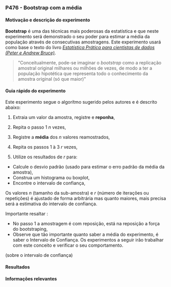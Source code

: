 ### P476 - Bootstrap com a média

#### Motivação e descrição do experimento
**Bootstrap** é uma das técnicas mais poderosas da estatística e que neste experimento será demonstrado o seu poder para estimar a média da população através de consecutivas amostragens. Este experimento usará como base o texto do livro [*Estatística Prática para cientistas de dados (Peter e Andrew Bruce)*](https://www.amazon.com.br/Estat%C3%ADstica-Pr%C3%A1tica-Para-Cientistas-Dados/dp/855080603X).

> "Conceitualmente, pode-se imaginar o *bootstrap* como a replicação amostral original milhares ou milhões de vezes, de modo a ter a população hipotética que representa todo o conhecimento da amostra original (só que maior)"


#### Guia rápido do experimento
Este esperimento segue o algorítmo sugerido pelos autores e é descrito abaixo:
1. Extraia um valor da amostra, registre e **reponha**,
2. Repita o passo 1 *n* vezes,
3. Registre a **média** dos *n* valores reamostrados,

4. Repita os passos 1 à 3 *r* vezes,
5. Utilize os resultados de *r* para:
  * Calcule o desvio padrão (usado para estimar o erro padrão da média da amostra),
  * Construa um histograma ou boxplot,
  * Encontre o intervalo de confiança,

Os valores *n* (tamanho da sub-amostra) e *r* (número de iterações ou repetições) é ajustado de forma arbitrária mas quanto maiores, mais precisa será a estimativa do intervalo de confiança. 

Importante resaltar :
* No passo 1 a amostragem é com reposição, está na reposição a força do bootstraping,
* Observe que tão importante quanto saber a média do experimento, é saber o Intervalo de Confiança. Os experimentos a seguir irão trabalhar com este conceito e verificar o seu comportamento.

(sobre o intervalo de confiança)


#### Resultados


#### Informações relevantes
